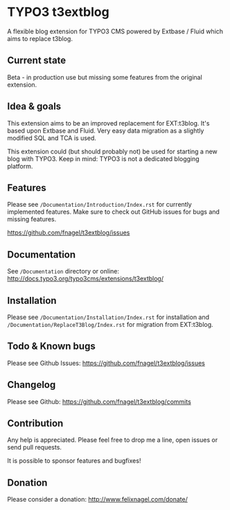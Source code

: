TYPO3 t3extblog
===============

A flexible blog extension for TYPO3 CMS powered by Extbase / Fluid which aims to replace t3blog.


Current state
-------------
Beta - in production use but missing some features from the original extension.


Idea & goals
------------
This extension aims to be an improved replacement for EXT:t3blog. It's based upon Extbase and Fluid.
Very easy data migration as a slightly modified SQL and TCA is used.

This extension could (but should probably not) be used for starting a new blog with TYPO3.
Keep in mind: TYPO3 is not a dedicated blogging platform.


Features
--------

Please see `/Documentation/Introduction/Index.rst` for currently implemented features.
Make sure to check out GitHub issues for bugs and missing features.

https://github.com/fnagel/t3extblog/issues


Documentation
-------------

See `/Documentation` directory or online: http://docs.typo3.org/typo3cms/extensions/t3extblog/


Installation
------------

Please see `/Documentation/Installation/Index.rst` for installation and `/Documentation/ReplaceT3Blog/Index.rst` for
migration from EXT:t3blog.


Todo & Known bugs
-----------------

Please see Github Issues: https://github.com/fnagel/t3extblog/issues


Changelog
---------

Please see Github: https://github.com/fnagel/t3extblog/commits


Contribution
------------

Any help is appreciated. Please feel free to drop me a line, open issues or send pull requests.

It is possible to sponsor features and bugfixes!


Donation
--------

Please consider a donation: http://www.felixnagel.com/donate/